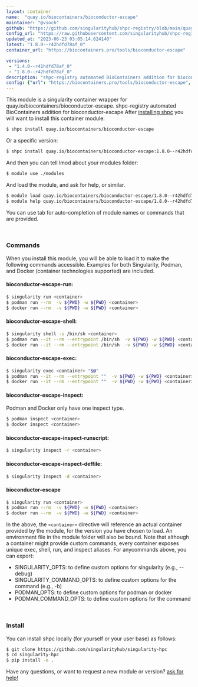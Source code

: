 ```yaml
---
layout: container
name:  "quay.io/biocontainers/bioconductor-escape"
maintainer: "@vsoch"
github: "https://github.com/singularityhub/shpc-registry/blob/main/quay.io/biocontainers/bioconductor-escape/container.yaml"
config_url: "https://raw.githubusercontent.com/singularityhub/shpc-registry/main/quay.io/biocontainers/bioconductor-escape/container.yaml"
updated_at: "2023-06-23 03:05:14.624140"
latest: "1.8.0--r42hdfd78af_0"
container_url: "https://biocontainers.pro/tools/bioconductor-escape"

versions:
 - "1.4.0--r41hdfd78af_0"
 - "1.8.0--r42hdfd78af_0"
description: "shpc-registry automated BioContainers addition for bioconductor-escape"
config: {"url": "https://biocontainers.pro/tools/bioconductor-escape", "maintainer": "@vsoch", "description": "shpc-registry automated BioContainers addition for bioconductor-escape", "latest": {"1.8.0--r42hdfd78af_0": "sha256:c6ae3a3bad39f9e40d8dc40b75157a9882a2f5cd7c5df4915e07b8c9861d21c3"}, "tags": {"1.4.0--r41hdfd78af_0": "sha256:757ad3f3728d26fee62ada9a3954f5d830083136531accce6d02a09f5e11e14a", "1.8.0--r42hdfd78af_0": "sha256:c6ae3a3bad39f9e40d8dc40b75157a9882a2f5cd7c5df4915e07b8c9861d21c3"}, "docker": "quay.io/biocontainers/bioconductor-escape"}
---
```


This module is a singularity container wrapper for quay.io/biocontainers/bioconductor-escape.
shpc-registry automated BioContainers addition for bioconductor-escape
After [installing shpc](#install) you will want to install this container module:


```bash
$ shpc install quay.io/biocontainers/bioconductor-escape
```

Or a specific version:

```bash
$ shpc install quay.io/biocontainers/bioconductor-escape:1.8.0--r42hdfd78af_0
```

And then you can tell lmod about your modules folder:

```bash
$ module use ./modules
```

And load the module, and ask for help, or similar.

```bash
$ module load quay.io/biocontainers/bioconductor-escape/1.8.0--r42hdfd78af_0
$ module help quay.io/biocontainers/bioconductor-escape/1.8.0--r42hdfd78af_0
```

You can use tab for auto-completion of module names or commands that are provided.

<br>

### Commands

When you install this module, you will be able to load it to make the following commands accessible.
Examples for both Singularity, Podman, and Docker (container technologies supported) are included.

#### bioconductor-escape-run:

```bash
$ singularity run <container>
$ podman run --rm  -v ${PWD} -w ${PWD} <container>
$ docker run --rm  -v ${PWD} -w ${PWD} <container>
```

#### bioconductor-escape-shell:

```bash
$ singularity shell -s /bin/sh <container>
$ podman run --it --rm --entrypoint /bin/sh  -v ${PWD} -w ${PWD} <container>
$ docker run --it --rm --entrypoint /bin/sh  -v ${PWD} -w ${PWD} <container>
```

#### bioconductor-escape-exec:

```bash
$ singularity exec <container> "$@"
$ podman run --it --rm --entrypoint ""  -v ${PWD} -w ${PWD} <container> "$@"
$ docker run --it --rm --entrypoint ""  -v ${PWD} -w ${PWD} <container> "$@"
```

#### bioconductor-escape-inspect:

Podman and Docker only have one inspect type.

```bash
$ podman inspect <container>
$ docker inspect <container>
```

#### bioconductor-escape-inspect-runscript:

```bash
$ singularity inspect -r <container>
```

#### bioconductor-escape-inspect-deffile:

```bash
$ singularity inspect -d <container>
```



#### bioconductor-escape

```bash
$ singularity run <container>
$ podman run --rm  -v ${PWD} -w ${PWD} <container>
$ docker run --rm  -v ${PWD} -w ${PWD} <container>
```


In the above, the `<container>` directive will reference an actual container provided
by the module, for the version you have chosen to load. An environment file in the
module folder will also be bound. Note that although a container
might provide custom commands, every container exposes unique exec, shell, run, and
inspect aliases. For anycommands above, you can export:

 - SINGULARITY_OPTS: to define custom options for singularity (e.g., --debug)
 - SINGULARITY_COMMAND_OPTS: to define custom options for the command (e.g., -b)
 - PODMAN_OPTS: to define custom options for podman or docker
 - PODMAN_COMMAND_OPTS: to define custom options for the command

<br>

### Install

You can install shpc locally (for yourself or your user base) as follows:

```bash
$ git clone https://github.com/singularityhub/singularity-hpc
$ cd singularity-hpc
$ pip install -e .
```

Have any questions, or want to request a new module or version? [ask for help!](https://github.com/singularityhub/singularity-hpc/issues)